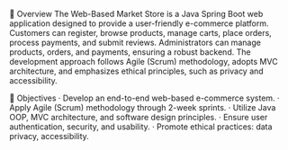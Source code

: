 	Overview
The Web-Based Market Store is a Java Spring Boot web application designed to provide a user-friendly e-commerce platform. Customers can register, browse products, manage carts, place orders, process payments, and submit reviews. Administrators can manage products, orders, and payments, ensuring a robust backend. The development approach follows Agile (Scrum) methodology, adopts MVC architecture, and emphasizes ethical principles, such as privacy and accessibility.

	Objectives
· Develop an end-to-end web-based e-commerce system.
· Apply Agile (Scrum) methodology through 2-week sprints.
· Utilize Java OOP, MVC architecture, and software design principles.
· Ensure user authentication, security, and usability.
· Promote ethical practices: data privacy, accessibility.

